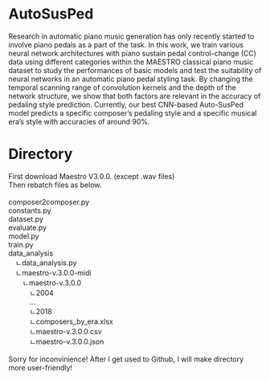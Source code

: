 # AutoSusPed
  Research in automatic piano music generation has only recently started to involve piano pedals as a part of the task. In this work, we train various neural network architectures with piano sustain pedal control-change (CC) data using different categories within the MAESTRO classical piano music dataset to study the performances of basic models and test the suitability of neural networks in an automatic piano pedal styling task. By changing the temporal scanning range of convolution kernels and the depth of the network structure, we show that both factors are relevant in the accuracy of pedaling style prediction. Currently, our best CNN-based Auto-SusPed model predicts a specific composer’s pedaling style and a specific musical era’s style with accuracies of around 90%.

# Directory

First download Maestro V3.0.0. (except .wav files)<br />
Then rebatch files as below.<br />
<br />
composer2composer.py<br />
constants.py<br />
dataset.py<br />
evaluate.py<br />
model.py<br />
train.py<br />
data_analysis<br />
&emsp;ㄴdata_analysis.py<br />
&emsp;ㄴmaestro-v.3.0.0-midi<br />
  &emsp;&emsp;ㄴmaestro-v.3.0.0<br />
    &emsp;&emsp;&emsp;ㄴ2004<br />
    &emsp;&emsp;&emsp;...<br />
    &emsp;&emsp;&emsp;ㄴ2018<br />
    &emsp;&emsp;&emsp;ㄴcomposers_by_era.xlsx<br />
    &emsp;&emsp;&emsp;ㄴmaestro-v.3.0.0.csv<br />
    &emsp;&emsp;&emsp;ㄴmaestro-v.3.0.0.json<br />
    <br />
Sorry for inconvinience! After I get used to Github, I will make directory more user-friendly!
